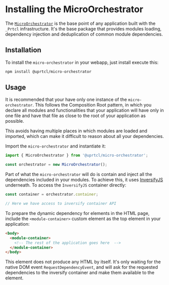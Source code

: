 # Installing the MicroOrchestrator

The [`MicroOrchestrator`](https://github.com/uprtcl/js-uprtcl/tree/develop/packages/cortex) is the base point of any application built with the `_Prtcl` infrastructure. It's the base package that provides modules loading, dependency injection and deduplication of common module dependencies.

## Installation

To install the `micro-orchestrator` in your webapp, just install execute this:

```bash
npm install @uprtcl/micro-orchestrator
```

## Usage

It is recommended that your have only one instance of the `micro-orchestrator`. This follows the Composition Root pattern, in which you declare all modules and functionalities that your application will have only in one file and have that file as close to the root of your application as possible.

This avoids having multiple places in which modules are loaded and imported, which can make it difficult to reason about all your dependencies.

Import the `micro-orchestrator` and instantiate it:

```ts
import { MicroOrchestrator } from '@uprtcl/micro-orchestrator';

const orchestrator = new MicroOrchestrator();
```

Part of what the `micro-orchestrator` will do is contain and inject all the dependencies included in your modules. To achieve this, it uses [InversifyJS](https://github.com/inversify/InversifyJS) underneath. To access the `InversifyJS` container directly:

```ts
const container = orchestrator.container;

// Here we have access to inversify container API
```

To prepare the dynamic dependency for elements in the HTML page, include the `<module-container>` custom element as the top element in your application:

```html
<body>
  <module-container>
    <!-- The rest of the application goes here  -->
  </module-container>
</body>
```

This element does not produce any HTML by itself. It's only waiting for the native DOM event `RequestDependencyEvent`, and will ask for the requested dependencies to the inversify container and make them available to the element.
